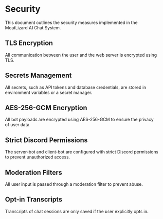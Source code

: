 # Security

This document outlines the security measures implemented in the MeatLizard AI Chat System.

## TLS Encryption

All communication between the user and the web server is encrypted using TLS.

## Secrets Management

All secrets, such as API tokens and database credentials, are stored in environment variables or a secret manager.

## AES-256-GCM Encryption

All bot payloads are encrypted using AES-256-GCM to ensure the privacy of user data.

## Strict Discord Permissions

The server-bot and client-bot are configured with strict Discord permissions to prevent unauthorized access.

## Moderation Filters

All user input is passed through a moderation filter to prevent abuse.

## Opt-in Transcripts

Transcripts of chat sessions are only saved if the user explicitly opts in.